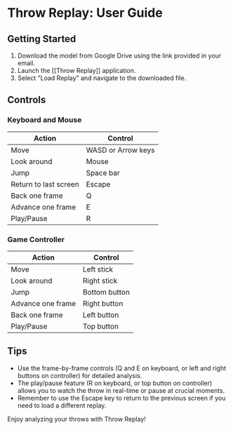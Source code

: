 # Throw Replay: User Guide

## Getting Started

1. Download the model from Google Drive using the link provided in your email.
2. Launch the [[Throw Replay]] application.
3. Select "Load Replay" and navigate to the downloaded file.

## Controls

### Keyboard and Mouse

| Action | Control |
|--------|---------|
| Move | WASD or Arrow keys |
| Look around | Mouse |
| Jump | Space bar |
| Return to last screen | Escape |
| Back one frame | Q |
| Advance one frame | E |
| Play/Pause | R |

### Game Controller

| Action | Control |
|--------|---------|
| Move | Left stick |
| Look around | Right stick |
| Jump | Bottom button |
| Advance one frame | Right button |
| Back one frame | Left button |
| Play/Pause | Top button |

## Tips

- Use the frame-by-frame controls (Q and E on keyboard, or left and right buttons on controller) for detailed analysis.
- The play/pause feature (R on keyboard, or top button on controller) allows you to watch the throw in real-time or pause at crucial moments.
- Remember to use the Escape key to return to the previous screen if you need to load a different replay.

Enjoy analyzing your throws with Throw Replay!